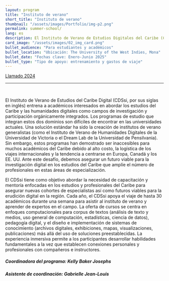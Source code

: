 ```yaml
---
layout: program
title: "Instituto de verano"
short_title: "Instituto de verano"
thumbnail: "/assets/images/Portfolio/img-p2.png"
permalink: summer-school/
lang: es
description: El Instituto de Verano de Estudios Digitales del Caribe (CDSsi, por sus siglas en inglés) capacita a académicos interesados ​​en abordar los estudios del Caribe y las humanidades digitales como campos de investigación y participación orgánicamente integrados. El CDSsi apoya los viajes de hasta 30 académicos para asistir al instituto de verano de una semana de duración y aprender de expertos en el campo.
card_image: "/assets/images/02_img_card.png"
bullet_audience: "Para estudiantes y académicos"
bullet_location: "Ubicación: The University of the West Indies, Mona"
bullet_date: "Fechas clave: Enero-Junio 2025"
bullet_type: "Tipo de apoyo: entrenamiento y gastos de viaje"
---
```


<div class="project-demo-btn">
        <a class="btn project-btn" href="{{site.baseurl}}/summer-school/cfp2025/">Llamado 2024</a> 
        <!-- <a class="btn project-btn" href="https://docs.google.com/document/d/1Lp2Y6SpMaVijGTf2_JNzT20mdaUr4Ndl2zm8r3bYrHY/edit">Appel en français</a> -->
    </div>
<hr>
<br>

<div class="portfolio-details">
   <p>El Instituto de Verano de Estudios del Caribe Digital (CDSsi, por sus siglas en inglés) entrena a académicos interesados ​​en abordar los estudios del Caribe y las humanidades digitales como campos de investigación y participación orgánicamente integrados. Los programas de estudio que integran estos dos dominios son difíciles de encontrar en las universidades actuales. Una solución estándar ha sido la creación de institutos de verano generalistas (como el Instituto de Verano de Humanidades Digitales de la Universidad de Victoria o el Dream Lab de la Universidad de Pensilvania). Sin embargo, estos programas han demostrado ser inaccesibles para muchos académicos del Caribe debido al alto costo, la logística de los viajes internacionales y la tendencia a centrarse en Europa, Canadá y los EE. UU. Ante este desafío, debemos asegurar un futuro viable para la investigación digital en los estudios del Caribe que amplíe el número de profesionales en estas áreas de especialización.</p>

  <p>El CDSsi tiene como objetivo abordar la necesidad de capacitación y mentoría enfocadas en los estudios y profesionales del Caribe para asegurar nuevas cohortes de especialistas así como futuros viables para la erudición digital en la región. Cada año, el CDSsi apoya el viaje de hasta 30 académicos durante una semana para asistir al instituto de verano y aprender de expertos en el campo. La oferta de cursos se centra en enfoques computacionales para corpus de textos (análisis de texto y medios, uso general de computación, estadísticas, ciencia de datos), pedagogía digital, y el diseño e implementación de sistemas de conocimiento (archivos digitales, exhibiciones, mapas, visualizaciones, publicaciones) más allá del uso de soluciones preestablecidas. La experiencia inmersiva permite a los participantes desarrollar habilidades fundamentales a la vez que establecen conexiones personales y profesionales con compañeros e instructores.</p>

  <div><h5>Coordinadora del programa: Kelly Baker Josephs</h5></div>
  <div><h5>Asistente de coordinación: Gabrielle Jean-Louis</h5></div>
</div>
